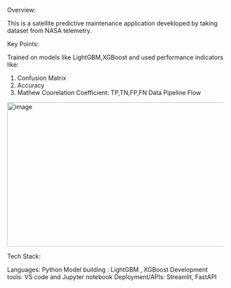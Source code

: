 Overview:

This is a satellite predictive maintenance application devekloped by taking dataset from NASA telemetry.

Key Points:

Trained on models like LightGBM,XGBoost and used performance indicators like:
1) Confusion Matrix
2) Accuracy
3) Mathew Coorelation Coefficient: TP,TN,FP,FN
Data Pipeline Flow
<img width="1266" height="335" alt="image" src="https://github.com/user-attachments/assets/5d49c8e7-7465-4226-a87c-ba3203792022" />

Tech Stack:

Languages: Python
Model building : LightGBM  , XGBoost
Development tools: VS code and Jupyter notebook 
Deployment/APIs: Streamlit, FastAPI
